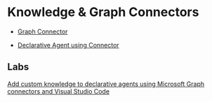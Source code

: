 # Knowledge & Graph Connectors

- [Graph Connector](./graph-connector-ts/)

- [Declarative Agent using Connector](./agent-with-knowledge/)

## Labs

[Add custom knowledge to declarative agents using Microsoft Graph connectors and Visual Studio Code](https://learn.microsoft.com/en-us/training/modules/copilot-declarative-agent-graph-connector-vsc/)